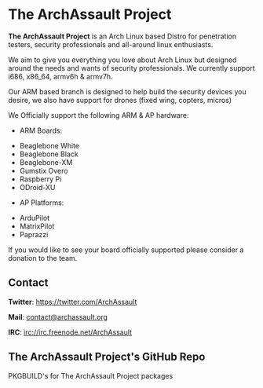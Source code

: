 The ArchAssault Project
========================

**The ArchAssault Project** is an Arch Linux based Distro for penetration testers, security professionals and all-around linux enthusiasts.

We aim to give you everything you love about Arch Linux but designed around the needs and wants of security professionals. We currently support
i686, x86_64, armv6h & armv7h.

Our ARM based branch is designed to help build the security devices you desire, we also have support for drones (fixed wing, copters, micros)

We Officially support the following ARM & AP hardware:

- ARM Boards:
* Beaglebone White
* Beaglebone Black
* Beaglebone-XM
* Gumstix Overo
* Raspberry Pi
* ODroid-XU

- AP Platforms:
* ArduPilot
* MatrixPilot
* Paprazzi

If you would like to see your board officially supported please consider a donation to the team.

Contact
-------

**Twitter**: https://twitter.com/ArchAssault

**Mail**: contact@archassault.org

**IRC**: [irc://irc.freenode.net/ArchAssault](irc://irc.freenode.net/ArchAssault)

The ArchAssault Project's GitHub Repo
---------------------------------

PKGBUILD's for The ArchAssault Project packages
